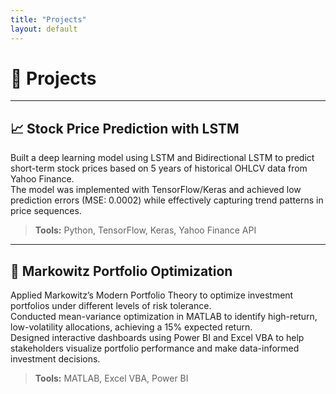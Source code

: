 ```yaml
---
title: "Projects"
layout: default
---
```


# 💼 Projects

---

## 📈 Stock Price Prediction with LSTM

Built a deep learning model using LSTM and Bidirectional LSTM to predict short-term stock prices based on 5 years of historical OHLCV data from Yahoo Finance.  
The model was implemented with TensorFlow/Keras and achieved low prediction errors (MSE: 0.0002) while effectively capturing trend patterns in price sequences.  
> **Tools:** Python, TensorFlow, Keras, Yahoo Finance API

---

## 💼 Markowitz Portfolio Optimization

Applied Markowitz’s Modern Portfolio Theory to optimize investment portfolios under different levels of risk tolerance.  
Conducted mean-variance optimization in MATLAB to identify high-return, low-volatility allocations, achieving a 15% expected return.  
Designed interactive dashboards using Power BI and Excel VBA to help stakeholders visualize portfolio performance and make data-informed investment decisions.  
> **Tools:** MATLAB, Excel VBA, Power BI
